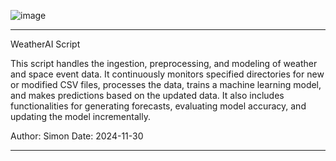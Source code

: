 ![image](https://github.com/user-attachments/assets/c0602b0d-8d77-4f55-b044-78da2eedc645)

----

WeatherAI Script

This script handles the ingestion, preprocessing, and modeling of weather and space event data.
It continuously monitors specified directories for new or modified CSV files, processes the data,
trains a machine learning model, and makes predictions based on the updated data.
It also includes functionalities for generating forecasts, evaluating model accuracy, and updating the model incrementally.

Author: Simon
Date: 2024-11-30

----
